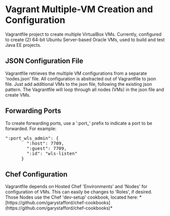 <h1>Vagrant Multiple-VM Creation and Configuration</h1>

Vagrantfile project to create multiple VirtualBox VMs. Currently, configured to create (2) 64-bit Ubuntu Server-based Oracle VMs, used to build and test Java EE projects.

<h2>JSON Configuration File</h2>
Vagrantfile retrieves the multiple VM configurations from a separate 'nodes.json' file. All configuration is abstracted out of Vagrantfile to json file. Just add additional VMs to the json file, following the existing json pattern. The Vagrantfile will loop through all nodes (VMs) in the json file and create VMs.

<h2>Forwarding Ports</h2>
To create forwarding ports, use a ':port_' prefix to indicate a port to be forwarded. For example:

<pre>":port_wls_admin": {
        ":host": 7709,
        ":guest": 7709,
        ":id": "wls-listen"
      }</pre>

<h2>Chef Configuration</h2>
Vagrantfile depends on Hosted Chef 'Environments' and 'Nodes' for configuration of VMs. This can easily be changes to 'Roles', if desired. Those Nodes use the Chef 'dev-setup' cookbook, located here: *[https://github.com/garystafford/chef-cookbooks] (https://github.com/garystafford/chef-cookbooks)*